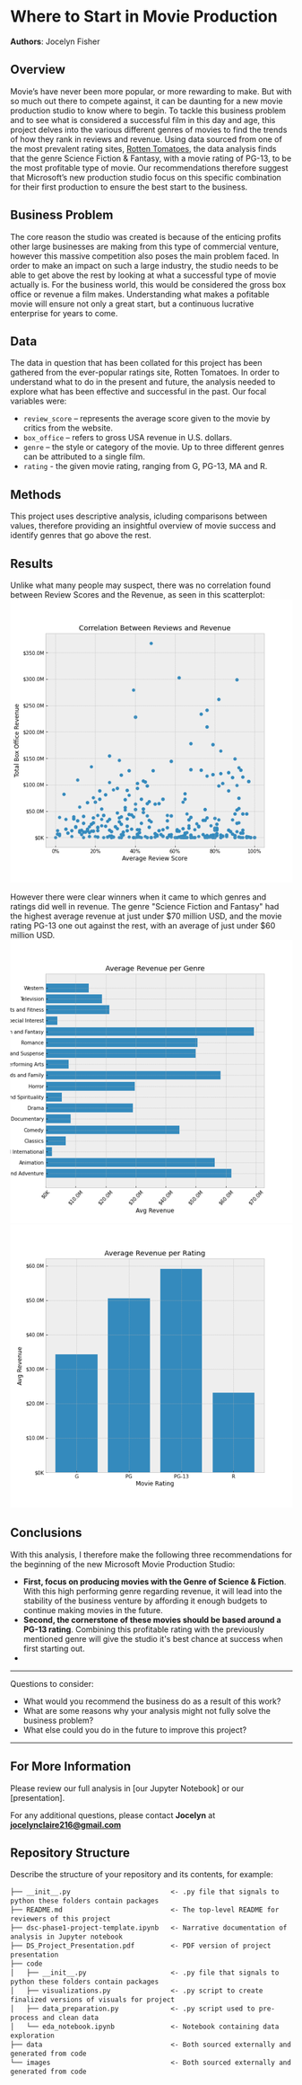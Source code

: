 # Where to Start in Movie Production

**Authors**: Jocelyn Fisher

## Overview

Movie’s have never been more popular, or more rewarding to make. But with so much out there to compete against, it can be daunting for a new movie production studio to know where to begin. To tackle this business problem and to see what is considered a successful film in this day and age, this project delves into the various different genres of movies to find the trends of how they rank in reviews and revenue. Using data sourced from one of the most prevalent rating sites, [Rotten Tomatoes](https://www.rottentomatoes.com), the data analysis finds that the genre Science Fiction & Fantasy, with a movie rating of PG-13, to be the most profitable type of movie. Our recommendations therefore suggest that Microsoft’s new production studio focus on this specific combination for their first production to ensure the best start to the business.


## Business Problem

The core reason the studio was created is because of the enticing profits other large businesses are making from this type of commercial venture, however this massive competition also poses the main problem faced. In order to make an impact on such a large industry, the studio needs to be able to get above the rest by looking at what a successful type of movie actually is. For the business world, this would be considered the gross box office or revenue a film makes. Understanding what makes a pofitable movie will ensure not only a great start, but a continuous lucrative enterprise for years to come.


## Data

The data in question that has been collated for this project has been gathered from the ever-popular ratings site, Rotten Tomatoes. In order to understand what to do in the present and future, the analysis needed to explore what has been effective and successful in the past. Our focal variables were:
- `review_score` – represents the average score given to the movie by critics from the website.
- `box_office` – refers to gross USA revenue in U.S. dollars.
- `genre` – the style or category of the movie. Up to three different genres can be attributed to a single film.
- `rating` - the given movie rating, ranging from G, PG-13, MA and R.


## Methods

This project uses descriptive analysis, icluding comparisons between values, therefore providing an insightful overview of movie success and identify genres that go above the rest.


## Results

Unlike what many people may suspect, there was no correlation found between Review Scores and the Revenue, as seen in this scatterplot:
![review_vs_revenue.png](./images/review_vs_revenue.png)

However there were clear winners when it came to which genres and ratings did well in revenue. The genre "Science Fiction and Fantasy" had the highest average revenue at just under $70 million USD, and the movie rating PG-13 one out against the rest, with an average of just under $60 million USD.
![revenue_genre.png](./images/revenue_genre.png)
![revenue_rating.png](./images/revenue_rating.png)


## Conclusions

With this analysis, I therefore make the following three recommendations for the beginning of the new Microsoft Movie Production Studio:
- **First, focus on producing movies with the Genre of Science & Fiction**. With this high performing genre regarding revenue, it will lead into the stability of the business venture by affording it enough budgets to continue making movies in the future.
- **Second, the cornerstone of these movies should be based around a PG-13 rating**. Combining this profitable rating with the previously mentioned genre will give the studio it's best chance at success when first starting out.
- 
***
Questions to consider:
* What would you recommend the business do as a result of this work?
* What are some reasons why your analysis might not fully solve the business problem?
* What else could you do in the future to improve this project?
***

## For More Information

Please review our full analysis in [our Jupyter Notebook] or our [presentation].

For any additional questions, please contact **Jocelyn** at  **[jocelynclaire216@gmail.com](mailto:jocelynclaire216@gmail.com)**

## Repository Structure

Describe the structure of your repository and its contents, for example:

```
├── __init__.py                         <- .py file that signals to python these folders contain packages
├── README.md                           <- The top-level README for reviewers of this project
├── dsc-phase1-project-template.ipynb   <- Narrative documentation of analysis in Jupyter notebook
├── DS_Project_Presentation.pdf         <- PDF version of project presentation
├── code
│   ├── __init__.py                     <- .py file that signals to python these folders contain packages
│   ├── visualizations.py               <- .py script to create finalized versions of visuals for project
│   ├── data_preparation.py             <- .py script used to pre-process and clean data
│   └── eda_notebook.ipynb              <- Notebook containing data exploration
├── data                                <- Both sourced externally and generated from code
└── images                              <- Both sourced externally and generated from code
```
